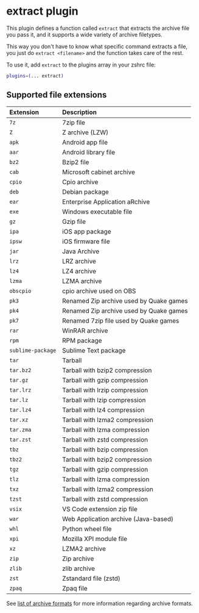 # extract plugin

This plugin defines a function called `extract` that extracts the archive file you pass it, and it supports a
wide variety of archive filetypes.

This way you don't have to know what specific command extracts a file, you just do `extract <filename>` and
the function takes care of the rest.

To use it, add `extract` to the plugins array in your zshrc file:

```zsh
plugins=(... extract)
```

## Supported file extensions

| Extension         | Description                             |
| :---------------- | :-------------------------------------- |
| `7z`              | 7zip file                               |
| `Z`               | Z archive (LZW)                         |
| `apk`             | Android app file                        |
| `aar`             | Android library file                    |
| `bz2`             | Bzip2 file                              |
| `cab`             | Microsoft cabinet archive               |
| `cpio`            | Cpio archive                            |
| `deb`             | Debian package                          |
| `ear`             | Enterprise Application aRchive          |
| `exe`             | Windows executable file                 |
| `gz`              | Gzip file                               |
| `ipa`             | iOS app package                         |
| `ipsw`            | iOS firmware file                       |
| `jar`             | Java Archive                            |
| `lrz`             | LRZ archive                             |
| `lz4`             | LZ4 archive                             |
| `lzma`            | LZMA archive                            |
| `obscpio`         | cpio archive used on OBS                |
| `pk3`             | Renamed Zip archive used by Quake games |
| `pk4`             | Renamed Zip archive used by Quake games |
| `pk7`             | Renamed 7zip file used by Quake games   |
| `rar`             | WinRAR archive                          |
| `rpm`             | RPM package                             |
| `sublime-package` | Sublime Text package                    |
| `tar`             | Tarball                                 |
| `tar.bz2`         | Tarball with bzip2 compression          |
| `tar.gz`          | Tarball with gzip compression           |
| `tar.lrz`         | Tarball with lrzip compression          |
| `tar.lz`          | Tarball with lzip compression           |
| `tar.lz4`         | Tarball with lz4 compression            |
| `tar.xz`          | Tarball with lzma2 compression          |
| `tar.zma`         | Tarball with lzma compression           |
| `tar.zst`         | Tarball with zstd compression           |
| `tbz`             | Tarball with bzip compression           |
| `tbz2`            | Tarball with bzip2 compression          |
| `tgz`             | Tarball with gzip compression           |
| `tlz`             | Tarball with lzma compression           |
| `txz`             | Tarball with lzma2 compression          |
| `tzst`            | Tarball with zstd compression           |
| `vsix`            | VS Code extension zip file              |
| `war`             | Web Application archive (Java-based)    |
| `whl`             | Python wheel file                       |
| `xpi`             | Mozilla XPI module file                 |
| `xz`              | LZMA2 archive                           |
| `zip`             | Zip archive                             |
| `zlib`            | zlib archive                            |
| `zst`             | Zstandard file (zstd)                   |
| `zpaq`            | Zpaq file                               |

See [list of archive formats](https://en.wikipedia.org/wiki/List_of_archive_formats) for more information
regarding archive formats.
